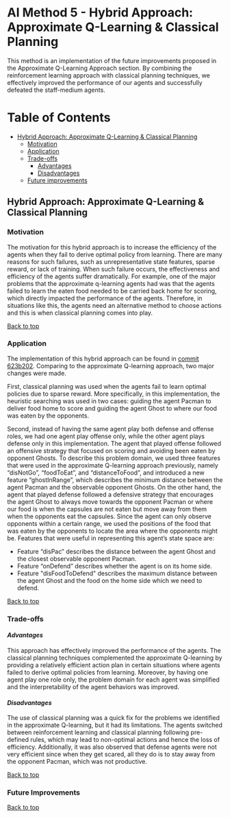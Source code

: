 # AI Method 5 - Hybrid Approach: Approximate Q-Learning & Classical Planning 

This method is an implementation of the future improvements proposed in the Approximate Q-Learning Approach section. By combining the reinforcement learning approach with classical planning techniques, we effectively improved the performance of our agents and successfully defeated the staff-medium agents.

# Table of Contents
- [Hybrid Approach: Approximate Q-Learning & Classical Planning ](#Hybrid-Approach)
  * [Motivation](#motivation)
  * [Application](#application)
  * [Trade-offs](#trade-offs)     
     - [Advantages](#advantages)
     - [Disadvantages](#disadvantages)
  * [Future improvements](#future-improvements)

## Hybrid Approach: Approximate Q-Learning & Classical Planning 

### Motivation  
The motivation for this hybrid approach is to increase the efficiency of the agents when they fail to derive optimal policy from learning. There are many reasons for such failures, such as unrepresentative state features, sparse reward, or lack of training. When such failure occurs, the effectiveness and efficiency of the agents suffer dramatically. For example, one of the major problems that the approximate q-learning agents had was that the agents failed to learn the eaten food needed to be carried back home for scoring, which directly impacted the performance of the agents. Therefore, in situations like this, the agents need an alternative method to choose actions and this is when classical planning comes into play.

[Back to top](#table-of-contents)

### Application  
The implementation of this hybrid approach can be found in [commit 623b202](https://github.com/COMP90054-classroom/contest-a-team/commit/623b2029ce2e02ecf1afbc671df5a9609a073c00). Comparing to the approximate Q-learning approach, two major changes were made. 

First, classical planning was used when the agents fail to learn optimal policies due to sparse reward. More specifically, in this implementation, the heuristic searching was used in two cases: guiding the agent Pacman to deliver food home to score and guiding the agent Ghost to where our food was eaten by the opponents. 

Second, instead of having the same agent play both defense and offense roles, we had one agent play offense only, while the other agent plays defense only in this implementation. The agent that played offense followed an offensive strategy that focused on scoring and avoiding been eaten by opponent Ghosts. To describe this problem domain,  we used three features that were used in the approximate Q-learning approach previously, namely “disNotGo”, “foodToEat”, and “distanceToFood”, and introduced a new feature “ghostInRange”, which describes the minimum distance between the agent Pacman and the observable opponent Ghosts. 
On the other hand, the agent that played defense followed a defensive strategy that encourages the agent Ghost to always move towards the opponent Pacman or where our food is when the capsules are not eaten but move away from them when the opponents eat the capsules. Since the agent can only observe opponents within a certain range, we used the positions of the food that was eaten by the opponents to locate the area where the opponents might be. Features that were useful in representing this agent’s state space are: 
*	Feature “disPac” describes the distance between the agent Ghost and the closest observable opponent Pacman.
*	Feature “onDefend” describes whether the agent is on its home side.
*	Feature "disFoodToDefend" describes the maximum distance between the agent Ghost and the food on the home side which we need to defend.

[Back to top](#table-of-contents)

### Trade-offs  
#### *Advantages*  
This approach has effectively improved the performance of the agents. The classical planning techniques complemented the approximate Q-learning by providing a relatively efficient action plan in certain situations where agents failed to derive optimal policies from learning. 
Moreover, by having one agent play one role only, the problem domain for each agent was simplified and the interpretability of the agent behaviors was improved. 

#### *Disadvantages*
The use of classical planning was a quick fix for the problems we identified in the approximate Q-learning, but it had its limitations. The agents switched between reinforcement learning and classical planning following pre-defined rules, which may lead to non-optimal actions and hence the loss of efficiency. 
Additionally, it was also observed that defense agents were not very efficient since when they get scared, all they do is to stay away from the opponent Pacman, which was not productive. 

[Back to top](#table-of-contents)

### Future Improvements  


[Back to top](#table-of-contents)
